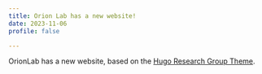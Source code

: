 ```yaml
---
title: Orion Lab has a new website!
date: 2023-11-06
profile: false

---
```


OrionLab has a new website, based on the <a href="https://github.com/HugoBlox/theme-research-group">Hugo Research Group Theme</a>.

<!--more-->